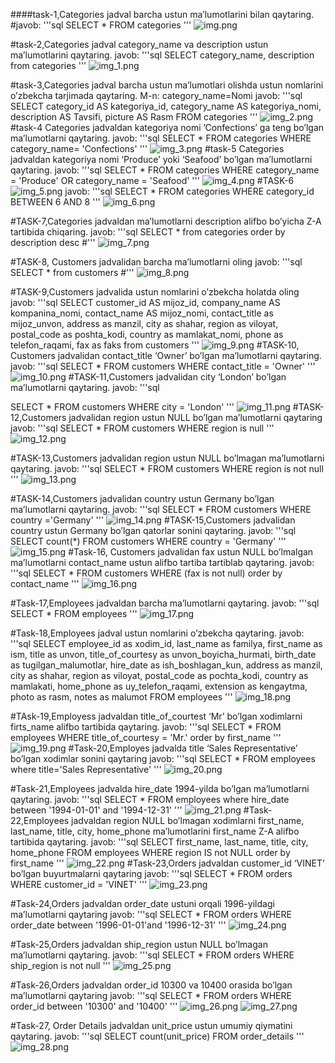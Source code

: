 ####task-1,Categories jadval barcha ustun ma’lumotlarini bilan qaytaring.
#javob:
'''sql
SELECT * FROM categories
'''
![img.png](img.png)

#task-2,Categories jadval category_name va description ustun ma’lumotlarini qaytaring.
javob:
'''sql
SELECT category_name, description from categories
'''
![img_1.png](img_1.png)

#task-3,Categories jadval barcha ustun ma’lumotlari olishda ustun nomlarini o’zbekcha tarjimada
qaytaring. M-n: category_name=Nomi
javob:
'''sql
SELECT category_id AS kategoriya_id, category_name AS kategoriya_nomi, description AS Tavsifi, picture AS Rasm
FROM categories
'''
![img_2.png](img_2.png)
#task-4 Categories jadvaldan kategoriya nomi ’Confections’ ga teng bo’lgan ma’lumotlarni
qaytaring.
javob:
'''sql
SELECT * FROM categories WHERE category_name= 'Confections'
'''
![img_3.png](img_3.png)
#task-5 Categories jadvaldan kategoriya nomi ‘Produce’ yoki ‘Seafood’ bo’lgan ma’lumotlarni
qaytaring.
javob:
'''sql
SELECT * FROM categories WHERE category_name = 'Produce' OR category_name = 'Seafood'
'''
![img_4.png](img_4.png)
#TASK-6
![img_5.png](img_5.png)
javob:
'''sql
SELECT * FROM categories WHERE category_id BETWEEN 6 AND 8
'''
![img_6.png](img_6.png)

#TASK-7,Categories jadvaldan ma’lumotlarni description alifbo bo’yicha Z-A tartibida chiqaring.
javob:
'''sql
SELECT *
from categories
order by description desc
#'''
![img_7.png](img_7.png)

#TASK-8, Customers jadvalidan barcha ma’lumotlarni oling
javob:
'''sql
SELECT * from customers
#'''
![img_8.png](img_8.png)

#TASK-9,Customers jadvalida ustun nomlarini o’zbekcha holatda oling
javob:
'''sql
SELECT customer_id AS mijoz_id,
company_name AS kompanina_nomi,
contact_name AS mijoz_nomi,
contact_title as mijoz_unvon,
address as manzil,
city as shahar,
region as viloyat,
postal_code as poshta_kodi,
country as mamlakat_nomi,
phone as telefon_raqami,
fax as faks
from customers
'''
![img_9.png](img_9.png)
#TASK-10, Customers jadvalidan contact_title ‘Owner’ bo’lgan ma’lumotlarni qaytaring.
javob:
'''sql
SELECT *
FROM customers
WHERE contact_title = 'Owner'
'''
![img_10.png](img_10.png)
#TASK-11,Customers jadvalidan city ‘London’ bo’lgan ma’lumotlarni qaytaring.
javob:
'''sql

SELECT *
FROM customers
WHERE city = 'London'
'''
![img_11.png](img_11.png)
#TASK-12,Customers jadvalidan region ustun NULL bo’lgan ma’lumotlarni qaytaring
javob:
'''sql
SELECT *
FROM customers
WHERE region is null
'''
![img_12.png](img_12.png)

#TASK-13,Customers jadvalidan region ustun NULL bo’lmagan ma’lumotlarni qaytaring.
javob:
'''sql
SELECT *
FROM customers
WHERE region is not null
'''
![img_13.png](img_13.png)

#TASK-14,Customers jadvalidan country ustun Germany bo’lgan ma’lumotlarni qaytaring.
javob:
'''sql
SELECT *
FROM customers
WHERE country ='Germany'
'''
![img_14.png](img_14.png)
#TASK-15,Customers jadvalidan country ustun Germany bo’lgan qatorlar sonini qaytaring.
javob:
'''sql
SELECT count(*)
FROM customers
WHERE country = 'Germany'
'''
![img_15.png](img_15.png)
#Task-16, Customers jadvalidan fax ustun NULL bo’lmalgan ma’lumotlarni contact_name ustun
alifbo tartiba tartiblab qaytaring.
javob:
'''sql
SELECT *
FROM customers
WHERE (fax is not null)
order by contact_name
'''
![img_16.png](img_16.png)

#Task-17,Employees jadvaldan barcha ma’lumotlarni qaytaring.
javob:
'''sql
SELECT * FROM employees
'''
![img_17.png](img_17.png)

#Task-18,Employees jadval ustun nomlarini o’zbekcha qaytaring.
javob:
'''sql
SELECT employee_id as xodim_id,
last_name as familya,
first_name as ism,
title as unvon,
title_of_courtesy as unvon_boyicha_hurmati,
birth_date as tugilgan_malumotlar,
hire_date as ish_boshlagan_kun,
address as manzil,
city as shahar,
region as viloyat,
postal_code as pochta_kodi,
country as mamlakati,
home_phone as uy_telefon_raqami,
extension as kengaytma,
photo as rasm,
notes as malumot
FROM employees
'''
![img_18.png](img_18.png)

#TAsk-19,Employess jadvaldan title_of_courtest ‘Mr’ bo’lgan xodimlarni firts_name alifbo tartibida
qaytaring.
javob:
'''sql
SELECT *
FROM employees
WHERE title_of_courtesy = 'Mr.'
order by first_name
'''
![img_19.png](img_19.png)
#Task-20,Employes jadvalda title ‘Sales Representative’ bo’lgan xodimlar sonini qaytaring
javob:
'''sql
SELECT * FROM employees where title='Sales Representative'
'''
![img_20.png](img_20.png)

#Task-21,Employees jadvalda hire_date 1994-yilda bo’lgan ma’lumotlarni qaytaring.
javob:
'''sql
SELECT *
FROM employees
where hire_date between '1994-01-01' and '1994-12-31'
'''
![img_21.png](img_21.png)
#Task-22,Employees jadvaldan region NULL bo’lmagan xodimlarni first_name, last_name, title, city,
home_phone ma’lumotlarini first_name Z-A alifbo tartibida qaytaring.
javob:
'''sql
SELECT first_name, last_name, title, city, home_phone
FROM employees
WHERE region IS not NULL
order by first_name
'''
![img_22.png](img_22.png)
#Task-23,Orders jadvaldan customer_id ‘VINET’ bo’lgan buyurtmalarni qaytaring
javob:
'''sql
SELECT *
FROM orders
WHERE customer_id = 'VINET'
'''
![img_23.png](img_23.png)

#Task-24,Orders jadvaldan order_date ustuni orqali 1996-yildagi ma’lumotlarni qaytaring
javob:
'''sql
SELECT *
FROM orders
WHERE order_date between '1996-01-01'and '1996-12-31'
'''
![img_24.png](img_24.png)

#Task-25,Orders jadvaldan ship_region ustun NULL bo’lmagan ma’lumotlarni qaytaring.
javob:
'''sql
SELECT *
FROM orders
WHERE ship_region is not null
'''
![img_25.png](img_25.png)

#Task-26,Orders jadvaldan order_id 10300 va 10400 orasida bo’lgan ma’lumotlarni qaytaring
javob:
'''sql
SELECT *
FROM orders
WHERE order_id between '10300' and '10400'
'''
![img_26.png](img_26.png)
![img_27.png](img_27.png)

#Task-27, Order Details jadvaldan unit_price ustun umumiy qiymatini qaytaring.
javob:
'''sql
SELECT count(unit_price)
FROM order_details
'''
![img_28.png](img_28.png)

